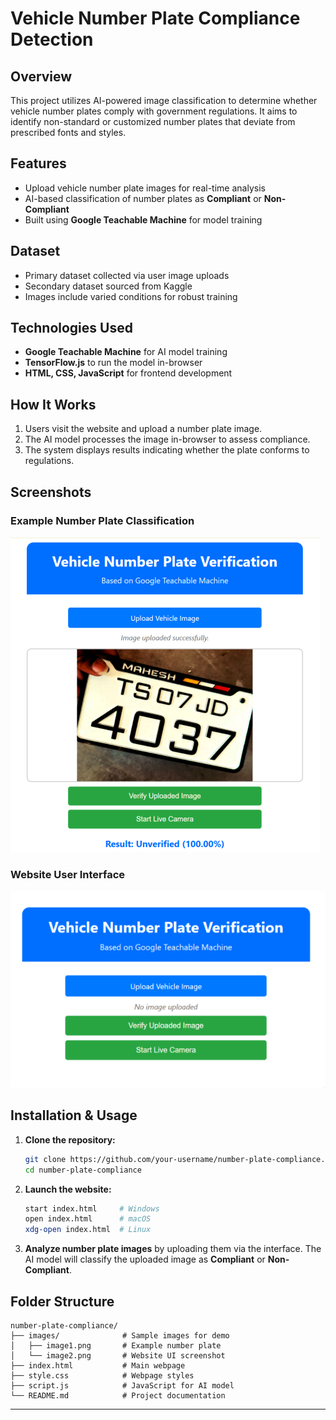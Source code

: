 # Vehicle Number Plate Compliance Detection

## Overview

This project utilizes AI-powered image classification to determine whether vehicle number plates comply with government regulations. It aims to identify non-standard or customized number plates that deviate from prescribed fonts and styles.

## Features

- Upload vehicle number plate images for real-time analysis
- AI-based classification of number plates as **Compliant** or **Non-Compliant**
- Built using **Google Teachable Machine** for model training

## Dataset

- Primary dataset collected via user image uploads
- Secondary dataset sourced from Kaggle
- Images include varied conditions for robust training

## Technologies Used

- **Google Teachable Machine** for AI model training
- **TensorFlow.js** to run the model in-browser
- **HTML, CSS, JavaScript** for frontend development

## How It Works

1. Users visit the website and upload a number plate image.
2. The AI model processes the image in-browser to assess compliance.
3. The system displays results indicating whether the plate conforms to regulations.

## Screenshots

### Example Number Plate Classification
![Example Number Plate](./images/image1.png)

### Website User Interface
![Website UI](./images/image2.png)

## Installation & Usage

1. **Clone the repository:**
   ```bash
   git clone https://github.com/your-username/number-plate-compliance.git
   cd number-plate-compliance
   ```

2. **Launch the website:**
   ```bash
   start index.html     # Windows
   open index.html      # macOS
   xdg-open index.html  # Linux
   ```

3. **Analyze number plate images** by uploading them via the interface.
   The AI model will classify the uploaded image as **Compliant** or **Non-Compliant**.

## Folder Structure

```
number-plate-compliance/
├── images/              # Sample images for demo
│   ├── image1.png       # Example number plate
│   └── image2.png       # Website UI screenshot
├── index.html           # Main webpage
├── style.css            # Webpage styles
├── script.js            # JavaScript for AI model
└── README.md            # Project documentation
```

---

